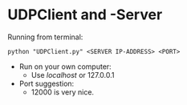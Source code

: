 # UDPClient and -Server


Running from terminal:
```
python "UDPClient.py" <SERVER IP-ADDRESS> <PORT>
```

  - Run on your own computer:
    - Use *localhost* or 127.0.0.1
  - Port suggestion:
    - 12000 is very nice.
